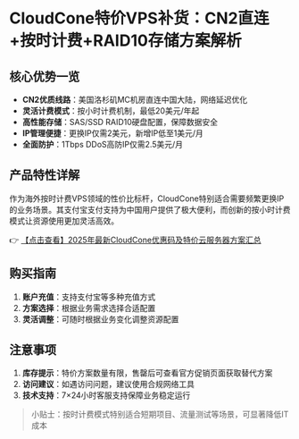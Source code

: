 # CloudCone特价VPS补货：CN2直连+按时计费+RAID10存储方案解析

## 核心优势一览
- **CN2优质线路**：美国洛杉矶MC机房直连中国大陆，网络延迟优化
- **灵活计费模式**：按小时计费机制，最低20美元/年起
- **高性能存储**：SAS/SSD RAID10硬盘配置，保障数据安全
- **IP管理便捷**：更换IP仅需2美元，新增IP低至1美元/月
- **全面防护**：1Tbps DDoS高防IP仅需2.5美元/月

## 产品特性详解
作为海外按时计费VPS领域的性价比标杆，CloudCone特别适合需要频繁更换IP的业务场景。其支付宝支付支持为中国用户提供了极大便利，而创新的按小时计费模式让资源使用更加灵活高效。

👉 [【点击查看】2025年最新CloudCone优惠码及特价云服务器方案汇总](https://bit.ly/Cloudcone)

## 购买指南
1. **账户充值**：支持支付宝等多种充值方式
2. **方案选择**：根据业务需求选择合适配置
3. **灵活调整**：可随时根据业务变化调整资源配置

## 注意事项
1. **库存提示**：特价方案数量有限，售罄后可查看官方促销页面获取替代方案
2. **访问建议**：如遇访问问题，建议使用合规网络工具
3. **技术支持**：7×24小时客服支持保障业务稳定运行

> 小贴士：按时计费模式特别适合短期项目、流量测试等场景，可显著降低IT成本